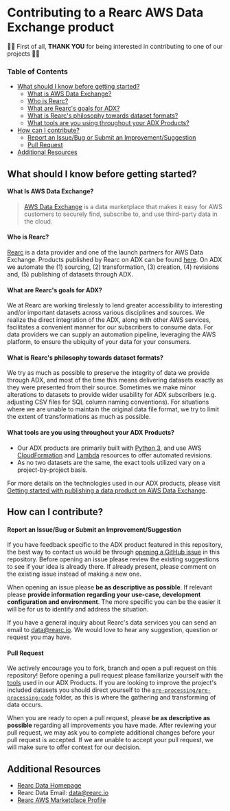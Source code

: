 # Contributing to a Rearc AWS Data Exchange product

🎉🥳 First of all, **THANK YOU** for being interested in contributing to one of our projects 🎉🥳

### Table of Contents
- [What should I know before getting started?](#what-should-i-know-before-getting-started)
  * [What is AWS Data Exchange?](#what-is-aws-data-exchange)
  * [Who is Rearc?](#who-is-rearc)
  * [What are Rearc's goals for ADX?](#what-are-rearcs-goals-for-adx)
  * [What is Rearc's philosophy towards dataset formats?](#what-is-rearcs-philosophy-towards-dataset-formats)
  * [What tools are you using throughout your ADX Products?](#what-tools-are-you-using-throughout-your-adx-products)
- [How can I contribute?](#how-can-i-contribute)
  * [Report an Issue/Bug or Submit an Improvement/Suggestion](#report-an-issuebug-or-submit-an-improvementsuggestion)
  * [Pull Request](#pull-request)
- [Additional Resources](#additional-resources)

## What should I know before getting started?

#### What Is AWS Data Exchange?
> [AWS Data Exchange](https://aws.amazon.com/data-exchange/) is a data marketplace that makes it easy for AWS customers to securely find, subscribe to, and use third-party data in the cloud.

#### Who is Rearc?
[Rearc](https://www.rearc.io) is a data provider and one of the launch partners for AWS Data Exchange. Products published by Rearc on ADX can be found [here](https://aws.amazon.com/marketplace/seller-profile?id=a8a86da2-b2d1-4fae-992d-03494e90590b). On ADX we automate the (1) sourcing, (2) transformation, (3) creation, (4) revisions and, (5) publishing of datasets through ADX.

#### What are Rearc's goals for ADX?
We at Rearc are working tirelessly to lend greater accessibility to interesting and/or important datasets across various disciplines and sources. We realize the direct integration of the ADX, along with other AWS services, facilitates a convenient manner for our subscribers to consume data. For data providers we can supply an automation pipeline, leveraging the AWS platform, to ensure the ubiquity of your data for your consumers.

#### What is Rearc's philosophy towards dataset formats?
We try as much as possible to preserve the integrity of data we provide through ADX, and most of the time this means delivering datasets exactly as they were presented from their source. Sometimes we make minor alterations to datasets to provide wider usability for ADX subscribers (e.g. adjusting CSV files for SQL column naming conventions). For situations where we are unable to maintain the original data file format, we try to limit the extent of transformations as much as possible.

#### What tools are you using throughout your ADX Products?
- Our ADX products are primarily built with [Python 3](https://www.python.org), and use AWS [CloudFormation](https://docs.aws.amazon.com/cloudformation/) and [Lambda](https://docs.aws.amazon.com/lambda/) resources to offer automated revisions.
- As no two datasets are the same, the exact tools utilized vary on a project-by-project basis.

For more details on the technologies used in our ADX products, please visit [Getting started with publishing a data product on AWS Data Exchange](https://github.com/rearc-data/publish-a-data-product-on-aws-data-exchange).

## How can I contribute?

#### Report an Issue/Bug or Submit an Improvement/Suggestion
If you have feedback specific to the ADX product featured in this repository, the best way to contact us would be through [opening a GitHub issue](https://github.com/rearc-data/covid-19-death-counts-place-states/issues) in this repository. Before opening an issue please review the existing suggestions to see if your idea is already there. If already present, please comment on the existing issue instead of making a new one.

When opening an issue please **be as descriptive as possible**. If relevant please **provide information regarding your use-case, development configuration and environment**. The more specific you can be the easier it will be for us to identify and address the situation.

If you have a general inquiry about Rearc's data services you can send an email to data@rearc.io. We would love to hear any suggestion, question or request you may have. 

#### Pull Request
We actively encourage you to fork, branch and open a pull request on this repository! Before opening a pull request please familiarize yourself with the [tools](#what-tools-are-you-using-throughout-your-adx-products) used in our ADX Products. If you are looking to improve the project's included datasets you should direct yourself to the [`pre-processing/pre-processing-code`](./pre-processing/pre-processing-code) folder, as this is where the gathering and transforming of data occurs.

When you are ready to open a pull request, please **be as descriptive as possible** regarding all improvements you have made. After reviewing your pull request, we may ask you to complete additional changes before your pull request is accepted. If we are unable to accept your pull request, we will make sure to offer context for our decision.

## Additional Resources
- [Rearc Data Homepage](https://www.rearc.io/data)
- Rearc Data Email: data@rearc.io
- [Rearc AWS Marketplace Profile](https://aws.amazon.com/marketplace/seller-profile?id=a8a86da2-b2d1-4fae-992d-03494e90590b)